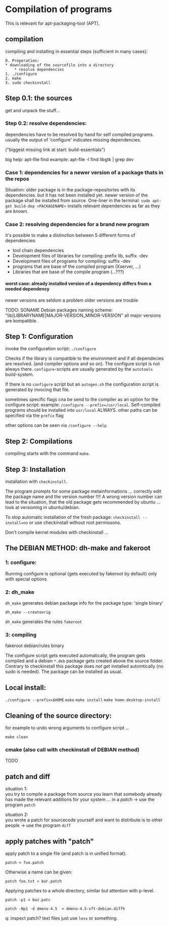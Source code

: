 # Compilation of programs

This is relevant for apt-packaging-tool (APT).

## compilation

compiling and installing in essential steps (sufficient in many cases):

    0. Preperation:
	* downloading of the sourcefile into a directory
    	* resolve dependencies
    1. ./configure
    2. make
    3. sudo checkinstall

## Step 0.1: the sources
get and unpack the stuff...

### Step 0.2: resolve dependencies:
dependencies have to be resolved by hand for self compiled programs.
usually the output of 'configure' indicates missing dependencies.

("biggest missing link at start: build-essentials")

big help: apt-file find
example:
apt-file -l find libgtk | grep dev

### Case 1: dependencies for a newer version of a package thats in the repos
Situation: older package is in the package-repositories with its dependencies.
but it has not been installed yet.
newer version of the package shall be installed from source.
One-liner in the terminal: `sudo apt-get build-dep <PACKAGENAME>`
installs relevant dependencies as far as they are known.

### Case 2: resolving dependencies for a brand new program
it's possible to make a distinction between 5 different forms of dependencies:

* tool chain dependencies
* Development files of libraries for compiling: prefix lib, suffix -dev
* Development files of programs for compiling: suffix -dev
* programs that are base of the compiled program (Xserver, ...)
* Libraries that are base of the compile program (...???)

#### worst case: already installed version of a dependency differs from a needed dependency

newer versions are seldom a problem
older versions are trouble

TODO: SONAME
Debian packages naming scheme: "lib|LIBRARYNAME|MAJOR-VERSION_MINOR-VERSION"
all major versions are kompatible.


## Step 1: Configuration
invoke the configuration script: `./configure`

Checks if the library is compatible to the environment and if all dependecies are resolved.
(and compiler options and so on).
The configure script is not always there.
`configure`-scripts are usually generated by the `autotools` build-system.

If there is no `configure` script but an `autogen.sh` the configuration script
is generated by invocing that file.

sometimes specific flags cna be send to the compiler as an option for the configure script:
example: `/configure --prefix=/usr/local`.
Self-compiled programs should be installed into `usr/local` ALWAYS.
other paths can be specified via the `prefix` flag

other options can be seen via `/configure --help`

## Step 2: Compilations 
compiling starts with the command `make`.

## Step 3: Installation
installation with `checkinstall`.

The program prompts for some package metainformations ...
correctly edit the package name and the version number !!!!
A wrong version number can lead to the situation, that 
the old package gets recommended by ubuntu ... look at versioning in ubuntu/debian.

To stop automatic installation of the fresh package:
`checkinstall --install=no`
or use checkinstall without root permissons.

Don't compile kernel modules with checkinstall ...

## The DEBIAN METHOD: dh-make and fakeroot
### 1: configure:
Running configure is optional (gets executed by fakeroot by default) only with special options
### 2: dh_make
`dh_make` generates debian package info
for the package type: 'single binary'

`dh_make --createorig` 

`dh_make` generates the rules `fakeroot`
### 3: compiling

fakeroot debian/rules binary 

The configure script gets executed automatically,
the program gets compiled
and a debian `*.deb` package gets created above the source folder.
Contrary to checkinstall this package does _not_ get installed automtically
(no sudo is needed).
The package can be installed as usual.

## Local install:
`./configure --prefix=$HOME`
`make` 
`make install`
`make home-desktop-install`

## Cleaning of the source directory:

for example to undo wrong arguments to configure script ...
    
    make clean

### cmake (also call with checkinstall of DEBIAN method)

TODO

## patch and diff

situation 1:   
you try to compile a package from source
you learn that somebody already has made the relevant additions for your system ... in a _patch_
-> use the program `patch`

situation 2:  
you wrote a patch for sourcecode yourself and want to distribute is to other people
-> use the program `diff`

## apply patches with "patch"
apply patch to a single file (and patch is in unified format):

    patch < foo.patch

Otherwise a name can be given:

    patch foo.txt < bar.patch

Applying patches to a whole directory, similar but attention with p-level.

    patch -p1 < baz.patc

    patch -Np1 -d dmenu-4.5  < dmenu-4.5-xft-debian.diffh

q: inspect patch?
text files just use `less` or something.


